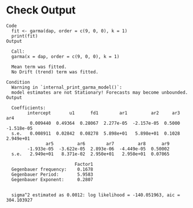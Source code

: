 # Check Output

    Code
      fit <- garma(dap, order = c(9, 0, 0), k = 1)
      print(fit)
    Output
      
      Call:
      garma(x = dap, order = c(9, 0, 0), k = 1)
      
      Mean term was fitted.
      No Drift (trend) term was fitted.
      
    Condition
      Warning in `internal_print_garma_model()`:
      model estimates are not Stationary! Forecasts may become unbounded.
    Output
      
      Coefficients:
            intercept       u1      fd1        ar1         ar2     ar3         ar4
             0.009440  0.49364  0.28067  2.277e-05  -2.157e-05  0.5000  -1.518e-05
      s.e.   0.008911  0.02842  0.08278  5.898e+01   5.898e+01  0.1028   2.949e+01
                   ar5         ar6        ar7         ar8      ar9
            -1.933e-05  -3.622e-05  2.893e-06  -4.449e-05  0.50002
      s.e.   2.949e+01   8.371e-02  2.950e+01   2.950e+01  0.07065
      
                              Factor1
      Gegenbauer frequency:    0.1678
      Gegenbauer Period:       5.9583
      Gegenbauer Exponent:     0.2807
      
      
      sigma^2 estimated as 0.0012: log likelihood = -140.051963, aic = 304.103927
      

